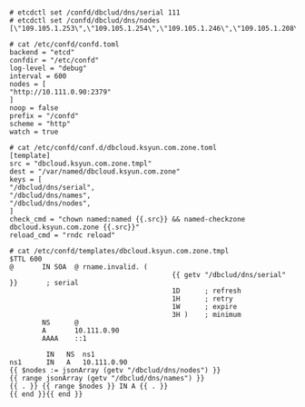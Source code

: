 <pre><code>

# etcdctl set /confd/dbclud/dns/serial 111
# etcdctl set /confd/dbclud/dns/nodes [\"109.105.1.253\",\"109.105.1.254\",\"109.105.1.246\",\"109.105.1.208\",\"109.105.1.180\",\"109.105.1.176\"]

# cat /etc/confd/confd.toml 
backend = "etcd"
confdir = "/etc/confd"
log-level = "debug"
interval = 600
nodes = [
"http://10.111.0.90:2379"
]
noop = false
prefix = "/confd"
scheme = "http"
watch = true

# cat /etc/confd/conf.d/dbcloud.ksyun.com.zone.toml 
[template]
src = "dbcloud.ksyun.com.zone.tmpl"
dest = "/var/named/dbcloud.ksyun.com.zone"
keys = [
"/dbclud/dns/serial",
"/dbclud/dns/names",
"/dbclud/dns/nodes",
]
check_cmd = "chown named:named {{.src}} && named-checkzone dbcloud.ksyun.com.zone {{.src}}"
reload_cmd = "rndc reload"

# cat /etc/confd/templates/dbcloud.ksyun.com.zone.tmpl 
$TTL 600
@       IN SOA  @ rname.invalid. (
                                        {{ getv "/dbclud/dns/serial" }}       ; serial
                                        1D      ; refresh
                                        1H      ; retry
                                        1W      ; expire
                                        3H )    ; minimum
        NS      @
        A       10.111.0.90
        AAAA    ::1

         IN   NS  ns1
ns1      IN   A   10.111.0.90
{{ $nodes := jsonArray (getv "/dbclud/dns/nodes") }}
{{ range jsonArray (getv "/dbclud/dns/names") }}
{{ . }} {{ range $nodes }} IN A {{ . }}
{{ end }}{{ end }}


</code></pre>